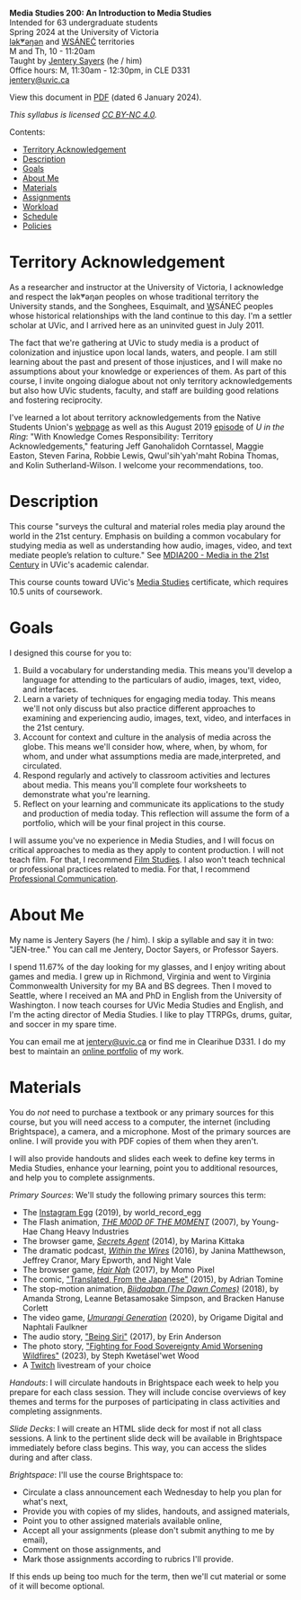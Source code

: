 **Media Studies 200: An Introduction to Media Studies**    
Intended for 63 undergraduate students     
Spring 2024 at the University of Victoria  
[lək̓ʷəŋən](https://www.songheesnation.ca/community/l-k-ng-n-traditional-territory) and [<u>W</u>SÁNEĆ](https://wsanec.com/) territories  
M and Th, 10 - 11:20am     
Taught by [Jentery Sayers](https://jntry.work/) (he / him)      
Office hours: M, 11:30am - 12:30pm, in CLE D331    
[jentery@uvic.ca](mailto:jentery@uvic.ca)

View this document in [PDF](mdia200Spring2024syllabus.pdf) (dated 6 January 2024). 

*This syllabus is licensed [CC BY-NC 4.0](https://creativecommons.org/licenses/by-nc/4.0/).*

Contents: 

* [Territory Acknowledgement](#territory-acknowledgement)  
* [Description](#description)
* [Goals](#goals)  
* [About Me](#about-me)  
* [Materials](#materials)   
* [Assignments](#assignments) 
* [Workload](#workload)   
* [Schedule](#schedule)   
* [Policies](#policies)

# Territory Acknowledgement 

As a researcher and instructor at the University of Victoria, I acknowledge and respect the lək̓ʷəŋən peoples on whose traditional territory the University stands, and the Songhees, Esquimalt, and <u>W</u>SÁNEĆ peoples whose historical relationships with the land continue to this day. I'm a settler scholar at UVic, and I arrived here as an uninvited guest in July 2011. 

The fact that we're gathering at UVic to study media is a product of colonization and injustice upon local lands, waters, and people. I am still learning about the past and present of those injustices, and I will make no assumptions about your knowledge or experiences of them. As part of this course, I invite ongoing dialogue about not only territory acknowledgements but also how UVic students, faculty, and staff are building good relations and fostering reciprocity. 

I've learned a lot about territory acknowledgements from the Native Students Union's [webpage](https://www.uvicnsu.ca/about/lands) as well as this August 2019 [episode](https://open.spotify.com/episode/76wRKpfhNDS08ehRvtETmR) of *U in the Ring*: "With Knowledge Comes Responsibility: Territory Acknowledgements," featuring Jeff Ganohalidoh Corntassel, Maggie Easton, Steven Farina, Robbie Lewis, Qwul'sih'yah'maht Robina Thomas, and Kolin Sutherland-Wilson. I welcome your recommendations, too.

# Description

This course "surveys the cultural and material roles media play around the world in the 21st century. Emphasis on building a common vocabulary for studying media as well as understanding how audio, images, video, and text mediate people’s relation to culture." See [MDIA200 - Media in the 21st Century](https://www.uvic.ca/calendar/future/undergrad/index.php#/courses/HyVj9LZJi?bc=true&bcCurrent=MDIA200%20-%20Media%20in%20the%2021st%20Century&bcGroup=Media%20Studies%20(MDIA)&bcItemType=courses) in UVic's academic calendar. 

This course counts toward UVic's [Media Studies](https://www.uvic.ca/humanities/media-studies/program/index.php) certificate, which requires 10.5 units of coursework. 

# Goals

I designed this course for you to: 

1. Build a vocabulary for understanding media. This means you'll develop a language for attending to the particulars of audio, images, text, video, and interfaces. 
2. Learn a variety of techniques for engaging media today. This means we'll not only discuss but also practice different approaches to examining and experiencing audio, images, text, video, and interfaces in the 21st century. 
3. Account for context and culture in the analysis of media across the globe. This means we'll consider how, where, when, by whom, for whom, and under what assumptions media are made,interpreted, and circulated. 
4. Respond regularly and actively to classroom activities and lectures about media. This means you'll complete four worksheets to demonstrate what you're learning.  
5. Reflect on your learning and communicate its applications to the study and production of media today. This reflection will assume the form of a portfolio, which will be your final project in this course. 

I will assume you've no experience in Media Studies, and I will focus on critical approaches to media as they apply to content production. I will not teach film. For that, I recommend [Film Studies](https://www.uvic.ca/finearts/film). I also won't teach technical or professional practices related to media. For that, I recommend [Professional Communication](https://www.uvic.ca/humanities/english/professionalcommunication/).

# About Me 

My name is Jentery Sayers (he / him). I skip a syllable and say it in two: "JEN-tree." You can call me Jentery, Doctor Sayers, or Professor Sayers. 

I spend 11.67% of the day looking for my glasses, and I enjoy writing about games and media. I grew up in Richmond, Virginia and went to Virginia Commonwealth University for my BA and BS degrees. Then I moved to Seattle, where I received an MA and PhD in English from the University of Washington. I now teach courses for UVic Media Studies and English, and I'm the acting director of Media Studies. I like to play TTRPGs, drums, guitar, and soccer in my spare time. 

You can email me at [jentery@uvic.ca](mailto:jentery@uvic.ca) or find me in Clearihue D331. I do my best to maintain an [online portfolio](https://jntry.work/) of my work. 

# Materials 

You do *not* need to purchase a textbook or any primary sources for this course, but you will need access to a computer, the internet (including Brightspace), a camera, and a microphone. Most of the primary sources are online. I will provide you with PDF copies of them when they aren't. 

I will also provide handouts and slides each week to define key terms in Media Studies, enhance your learning, point you to additional resources, and help you to complete assignments. 

*Primary Sources*: We'll study the following primary sources this term: 

* The [Instagram Egg](https://www.instagram.com/world_record_egg/) (2019), by world_record_egg 
* The Flash animation, [*THE M00D 0F THE M0MENT*](https://www.yhchang.com/THE_MOOD_OF_THE_MOMENT_V.html) (2007), by Young-Hae Chang Heavy Industries
* The browser game, [*Secrets Agent*](https://even-kei.itch.io/secrets-agent) (2014), by Marina Kittaka 
* The dramatic podcast, [*Within the Wires*](http://www.nightvalepresents.com/withinthewires) (2016), by  Janina Matthewson, Jeffrey Cranor, Mary Epworth, and Night Vale
* The browser game, [*Hair Nah*](https://www.momopixel.com/hair-nah) (2017), by Momo Pixel
* The comic, ["Translated, From the Japanese"](https://drawnandquarterly.com/books/killing-and-dying/) (2015), by Adrian Tomine  
* The stop-motion animation, [*Biidaaban (The Dawn Comes)*](https://www.spottedfawnproductions.com/biidaaban/) (2018), by Amanda Strong, Leanne Betasamosake Simpson, and Bracken Hanuse Corlett 
* The video game, [*Umurangi Generation*](https://www.umurangigeneration.com/) (2020), by Origame Digital and Naphtali Faulkner
* The audio story, ["Being Siri"](https://www.kcrw.com/culture/shows/unfictional/you-want-a-piece-of-me/being-siri) (2017), by Erin Anderson
* The photo story, ["Fighting for Food Sovereignty Amid Worsening Wildfires"](https://thenarwhal.ca/indigenous-food-sovereignty-wildfires-bc/) (2023), by Steph Kwetásel'wet Wood
* A [Twitch](https://www.twitch.tv/) livestream of your choice

*Handouts*: I will circulate handouts in Brightspace each week to help you prepare for each class session. They will include concise overviews of key themes and terms for the purposes of participating in class activities and completing assignments. 

*Slide Decks*: I will create an HTML slide deck for most if not all class sessions. A link to the pertinent slide deck will be available in Brightspace immediately before class begins. This way, you can access the slides during and after class. 
 
*Brightspace*: I'll use the course Brightspace to: 

* Circulate a class announcement each Wednesday to help you plan for what's next,  
* Provide you with copies of my slides, handouts, and assigned materials, 
* Point you to other assigned materials available online, 
* Accept all your assignments (please don't submit anything to me by email),  
* Comment on those assignments, and  
* Mark those assignments according to rubrics I'll provide.    

If this ends up being too much for the term, then we'll cut material or some of it will become optional.

